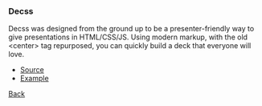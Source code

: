 ### Decss

Decss was designed from the ground up to be a presenter-friendly way to give presentations in HTML/CSS/JS.
Using modern markup, with the old &lt;center&gt; tag repurposed, you can quickly build a deck that everyone will love.

* [Source](https://github.com/dryan/decss)
* [Example](http://dryan.github.io/decss)

[Back](0.md)
